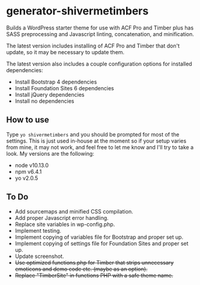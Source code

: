 # generator-shivermetimbers
Builds a WordPress starter theme for use with ACF Pro and Timber plus has SASS preprocessing and Javascript linting, concatenation, and minification.

The latest version includes installing of ACF Pro and Timber that don't update, so it may be necessary to update them.

The latest version also includes a couple configuration options for installed dependencies:

* Install Bootstrap 4 dependencies
* Install Foundation Sites 6 dependencies
* Install jQuery dependencies
* Install no dependencies

## How to use

Type `yo shivermetimbers` and you should be prompted for most of the settings.  This is just used in-house at the moment so if your setup varies from mine, it may not work, and feel free to let me know and I'll try to take a look.  My versions are the following:

* node v10.13.0
* npm v6.4.1
* yo v2.0.5

## To Do

* Add sourcemaps and minified CSS compilation.
* Add proper Javascript error handling.
* Replace site variables in wp-config.php.
* Implement testing.
* Implement copying of variables file for Bootstrap and proper set up.
* Implement copying of settings file for Foundation Sites and proper set up.
* Update screenshot.
* ~~Use optimized functions.php for Timber that strips unnecessary emoticons and demo code etc. (maybe as an option).~~
* ~~Replace "TimberSite" in functions PHP with a safe theme name.~~
